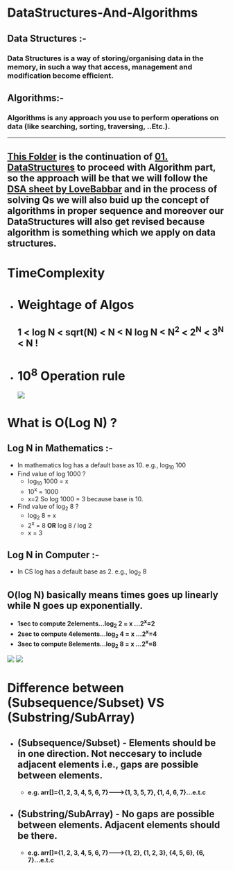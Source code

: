 # **DataStructures-And-Algorithms**

## **Data Structures :-**

### **Data Structures is a way of storing/organising data in the memory, in such a way that access, management and modification become efficient.**

## **Algorithms:-**

### **Algorithms is any approach you use to perform operations on data (like searching, sorting, traversing, ..Etc.).**

<hr>

## [This Folder](./) is the continuation of [01. DataStructures](../01.%20DataStructures) to proceed with Algorithm part, so the approach will be that we will follow the [DSA sheet by LoveBabbar](https://docs.google.com/spreadsheets/d/1xMmQhRGXovrudJM4gix0P18-PJ7TpKNEjp6I26Ckp9E/edit#gid=1655163686) and in the process of solving Qs we will also buid up the concept of algorithms in proper sequence and moreover our DataStructures will also get revised because algorithm is something which we apply on data structures.

# **TimeComplexity**

- # Weightage of Algos
  ## 1 < log N < sqrt(N) < N < N log N < N<sup>2</sup> < 2<sup>N</sup> < 3<sup>N</sup> < N !
- # 10<sup>8</sup> Operation rule
  ![](https://codeforces.com/predownloaded/83/0d/830da2701ec5d3baacbea1af54eb16a4021abf6b.jpg)

# What is O(Log N) ?

## Log N in Mathematics :-

- In mathematics log has a default base as 10. e.g., log<sub>10</sub> 100
- Find value of log 1000 ?
  - log<sub>10</sub> 1000 = x
  - 10<sup>x</sup> = 1000
  - x=2
    So log 1000 = 3 because base is 10.
- Find value of log<sub>2</sub> 8 ?
  - log<sub>2</sub> 8 = x
  - 2<sup>x</sup> = 8 **OR** log 8 / log 2
  - x = 3

## Log N in Computer :-

- In CS log has a default base as 2. e.g., log<sub>2</sub> 8

## O(log N) basically means times goes up linearly while N goes up exponentially.

- **1sec to compute 2elements...log<sub>2</sub> 2 = x ...2<sup>x</sup>=2**
- **2sec to compute 4elements...log<sub>2</sub> 4 = x ...2<sup>x</sup>=4**
- **3sec to compute 8elements...log<sub>2</sub> 8 = x ...2<sup>x</sup>=8**

![](https://i.ibb.co/nPzw2nY/image.png)
![](https://i.ibb.co/xCH9sSC/image.png)
# Difference between (Subsequence/Subset) **VS** (Substring/SubArray)

- ## **(Subsequence/Subset) -** Elements should be in one direction. Not neccesary to include adjacent elements i.e., gaps are possible between elements.
  - **e.g. arr[]={1, 2, 3, 4, 5, 6, 7}--->{1, 3, 5, 7}, {1, 4, 6, 7}...e.t.c**
- ## **(Substring/SubArray) -** No gaps are possible between elements. Adjacent elements should be there.
  - **e.g. arr[]={1, 2, 3, 4, 5, 6, 7}--->{1, 2}, {1, 2, 3}, {4, 5, 6}, {6, 7}...e.t.c**
